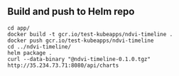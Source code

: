 ## Build and push to Helm repo

```
cd app/
docker build -t gcr.io/test-kubeapps/ndvi-timeline .
docker push gcr.io/test-kubeapps/ndvi-timeline
cd ../ndvi-timeline/
helm package .
curl --data-binary "@ndvi-timeline-0.1.0.tgz" http://35.234.73.71:8080/api/charts
```

    